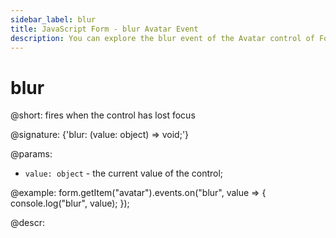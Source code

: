 ```yaml
---
sidebar_label: blur
title: JavaScript Form - blur Avatar Event 
description: You can explore the blur event of the Avatar control of Form in the documentation of the DHTMLX JavaScript UI library. Browse developer guides and API reference, try out code examples and live demos, and download a free 30-day evaluation version of DHTMLX Suite.
---
```


# blur

@short: fires when the control has lost focus

@signature: {'blur: (value: object) => void;'}

@params:
- `value: object` - the current value of the control;

@example:
form.getItem("avatar").events.on("blur", value => {
    console.log("blur", value);
});

@descr:
